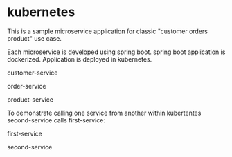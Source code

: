 # kubernetes
This is a sample microservice application for classic "customer orders product" use case.

Each microservice is developed using spring boot. 
spring boot application is dockerized. 
Application is deployed in kubernetes.


customer-service	

order-service	

product-service	


To demonstrate calling one service from another within kubertentes second-service calls first-service:

first-service	

second-service
